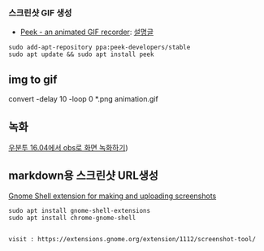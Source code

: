 ### 스크린샷 GIF 생성

- [Peek - an animated GIF recorder](https://github.com/phw/peek): [설명글](https://www.omgubuntu.co.uk/2016/08/peek-desktop-gif-screen-recorder-linux)

```
sudo add-apt-repository ppa:peek-developers/stable
sudo apt update && sudo apt install peek
```

## img to gif 


convert -delay 10 -loop 0 *.png animation.gif

## 녹화 

[우분투 16.04에서 obs로 화면 녹화하기](http://www.kwangsiklee.com/ko/2017/12/우분투-16-04에서-obs로-화면-녹화하기/)\)


## markdown용 스크린샷 URL생성 

[Gnome Shell extension for making and uploading screenshots](https://github.com/OttoAllmendinger/gnome-shell-screenshot)
```
sudo apt install gnome-shell-extensions
sudo apt install chrome-gnome-shell


visit : https://extensions.gnome.org/extension/1112/screenshot-tool/
```